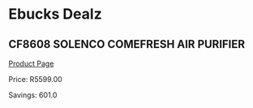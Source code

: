 
# Ebucks Dealz
## CF8608 SOLENCO COMEFRESH AIR PURIFIER
[Product Page](https://www.ebucks.com/web/shop/productSelected.do?prodId=1191157110&catId=1157551316)

Price: R5599.00

Savings: 601.0


	